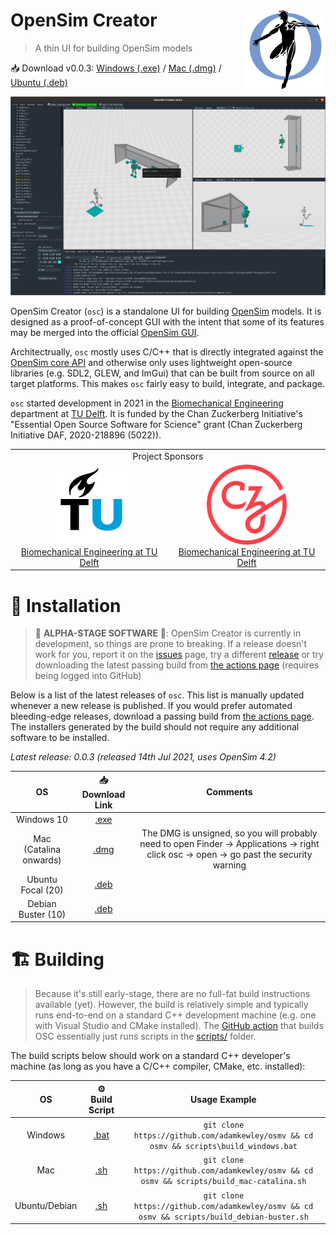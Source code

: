 # OpenSim Creator <img src="resources/logo.png" align="right" alt="OpenSim Creator Logo" width="128" height="128" />

> A thin UI for building OpenSim models

📥 Download v0.0.3: [Windows (.exe)](../../releases/download/0.0.3/osc-0.0.3-win64.exe) / [Mac (.dmg)](../../releases/download/0.0.3/osc-0.0.3-Darwin.dmg) / [Ubuntu (.deb)](../../releases/download/0.0.3/osc_0.0.3_amd64.deb)

![screenshot](docs/source/_static/screenshot.png)

OpenSim Creator (`osc`) is a standalone UI for building
[OpenSim](https://github.com/opensim-org/opensim-core) models. It is
designed as a proof-of-concept GUI with the intent that some of its
features may be merged into the official [OpenSim GUI](https://github.com/opensim-org/opensim-gui).

Architectrually, `osc` mostly uses C/C++ that is directly integrated
against the [OpenSim core API](https://github.com/opensim-org/opensim-core) and otherwise only
uses lightweight open-source libraries (e.g. SDL2, GLEW, and ImGui) that can be built from source
on all target platforms. This makes `osc` fairly easy to build, integrate, and package.

`osc` started development in 2021 in the [Biomechanical Engineering](https://www.tudelft.nl/3me/over/afdelingen/biomechanical-engineering)
department at [TU Delft](https://www.tudelft.nl/). It is funded by the
Chan Zuckerberg Initiative's "Essential Open Source Software for
Science" grant (Chan Zuckerberg Initiative DAF, 2020-218896 (5022)).

<table align="center">
  <tr>
    <td colspan="2" align="center">Project Sponsors</td>
  </tr>
  <tr>
    <td align="center">
      <a href="https://www.tudelft.nl/3me/over/afdelingen/biomechanical-engineering">
        <img src="resources/tud_logo.png" alt="TUD logo" width="128" height="128" />
        <br />
        Biomechanical Engineering at TU Delft
      </a>
    </td>
    <td align="center">
      <a href="https://chanzuckerberg.com/">
        <img src="resources/chanzuckerberg_logo.png" alt="CZI logo" width="128" height="128" />
        <br />
        Biomechanical Engineering at TU Delft
      </a>
    </td>
  </tr>
</table>


# 🚀 Installation

> 🚧 **ALPHA-STAGE SOFTWARE** 🚧: OpenSim Creator is currently in development, so
> things are prone to breaking. If a release doesn't work for you,
> report it on the [issues](../../issues)
> page, try a different [release](../../releases)
> or try downloading the latest passing build from [the actions page](../../actions) 
> (requires being logged into GitHub)

Below is a list of the latest releases of `osc`. This list is manually updated whenever a new
release is published. If you would prefer automated bleeding-edge releases, download a passing 
build from [the actions page](../../actions). The installers generated by the build should not require 
any additional software to be installed.

*Latest release: 0.0.3 (released 14th Jul 2021, uses OpenSim 4.2)*

| OS | 📥 Download Link | Comments |
| :-: | :-: | :-: |
| Windows 10 | [.exe](../../releases/download/0.0.3/osc-0.0.3-win64.exe) | |
| Mac (Catalina onwards) | [.dmg](../../releases/download/0.0.3/osc-0.0.3-Darwin.dmg) | The DMG is unsigned, so you will probably need to open Finder -> Applications -> right click osc -> open -> go past the security warning |
| Ubuntu Focal (20) | [.deb](../../releases/download/0.0.3/osc_0.0.3_amd64.deb) | |
| Debian Buster (10) | [.deb](../../releases/download/0.0.3/osc_0.0.3_amd64.deb) | |


# 🏗️  Building

> Because it's still early-stage, there are no full-fat build instructions available (yet).
> However, the build is relatively simple and typically runs end-to-end on a standard C++
> development machine (e.g. one with Visual Studio and CMake installed). The 
> [GitHub action](.github/workflows/continuous-integration-workflow.yml) that builds OSC
> essentially just runs scripts in the [scripts/](scripts/) folder.

The build scripts below should work on a standard C++ developer's machine (as long as you have 
a C/C++ compiler, CMake, etc. installed):

| OS | ⚙️ Build Script | Usage Example |
| :-: | :-: | :-: |
| Windows | [.bat](scripts/build_windows.bat) | `git clone https://github.com/adamkewley/osmv && cd osmv && scripts\build_windows.bat` |
| Mac | [.sh](scripts/build_mac-catalina.sh) | `git clone https://github.com/adamkewley/osmv && cd osmv && scripts/build_mac-catalina.sh` |
| Ubuntu/Debian | [.sh](scripts/build_debian-buster.sh) | `git clone https://github.com/adamkewley/osmv && cd osmv && scripts/build_debian-buster.sh` |
